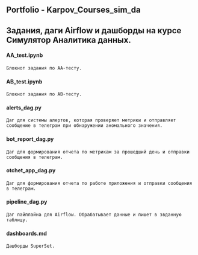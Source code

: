 ## Portfolio - Karpov_Courses_sim_da

## Задания, даги Airflow и дашборды на курсе Симулятор Аналитика данных.
#### AA_test.ipynb
`Блокнот задания по АА-тесту.`
#### AB_test.ipynb
`Блокнот задания по AB-тесту.`
#### alerts_dag.py 
`Даг для системы алертов, которая проверяет метрики и отправляет сообщение в телеграм при обнаружении аномального значения.`
#### bot_report_dag.py
`Даг для формирования отчета по метрикам за прошедший день и отправки сообщения в телеграм.`
#### otchet_app_dag.py
`Даг для формирования отчета по работе приложения и отправки сообщения в телеграм.`
#### pipeline_dag.py
`Даг пайплайна для Airflow. Обрабатывает данные и пишет в звданную таблицу.`
#### dashboards.md
`Дашборды SuperSet.`

